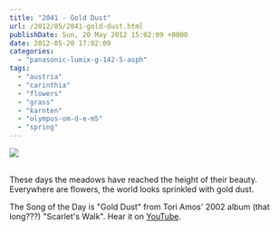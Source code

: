```yaml
---
title: "2041 - Gold Dust"
url: /2012/05/2041-gold-dust.html
publishDate: Sun, 20 May 2012 15:02:09 +0000
date: 2012-05-20 17:02:09
categories: 
  - "panasonic-lumix-g-142-5-asph"
tags: 
  - "austria"
  - "carinthia"
  - "flowers"
  - "grass"
  - "karnten"
  - "olympus-om-d-e-m5"
  - "spring"
---
```

<div class="container">
<div class="center"><a target="_blank" href="https://d25zfm9zpd7gm5.cloudfront.net/1200x1200/2012/20120519_152455_lr.jpg"><img src="https://d25zfm9zpd7gm5.cloudfront.net/0600x0600/2012/20120519_152455_lr.jpg" /></a></div>
</div>
<br />

These days the meadows have reached the height of their beauty. Everywhere are flowers, the world looks sprinkled with gold dust.

 The Song of the Day is "Gold Dust" from Tori Amos' 2002 album (that long???) "Scarlet's Walk". Hear it on <a href="http://www.youtube.com/watch?v=qMzVSk45zBs" target="_blank">YouTube</a>.

